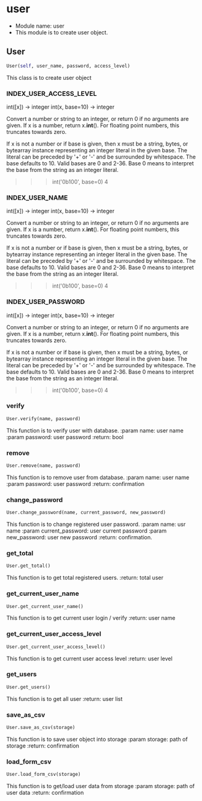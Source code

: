 # user

- Module name: user
- This module is to create user object.

## User
```python
User(self, user_name, password, access_level)
```
This class is to create user object
### INDEX_USER_ACCESS_LEVEL
int([x]) -> integer
int(x, base=10) -> integer

Convert a number or string to an integer, or return 0 if no arguments
are given.  If x is a number, return x.__int__().  For floating point
numbers, this truncates towards zero.

If x is not a number or if base is given, then x must be a string,
bytes, or bytearray instance representing an integer literal in the
given base.  The literal can be preceded by '+' or '-' and be surrounded
by whitespace.  The base defaults to 10.  Valid bases are 0 and 2-36.
Base 0 means to interpret the base from the string as an integer literal.
>>> int('0b100', base=0)
4
### INDEX_USER_NAME
int([x]) -> integer
int(x, base=10) -> integer

Convert a number or string to an integer, or return 0 if no arguments
are given.  If x is a number, return x.__int__().  For floating point
numbers, this truncates towards zero.

If x is not a number or if base is given, then x must be a string,
bytes, or bytearray instance representing an integer literal in the
given base.  The literal can be preceded by '+' or '-' and be surrounded
by whitespace.  The base defaults to 10.  Valid bases are 0 and 2-36.
Base 0 means to interpret the base from the string as an integer literal.
>>> int('0b100', base=0)
4
### INDEX_USER_PASSWORD
int([x]) -> integer
int(x, base=10) -> integer

Convert a number or string to an integer, or return 0 if no arguments
are given.  If x is a number, return x.__int__().  For floating point
numbers, this truncates towards zero.

If x is not a number or if base is given, then x must be a string,
bytes, or bytearray instance representing an integer literal in the
given base.  The literal can be preceded by '+' or '-' and be surrounded
by whitespace.  The base defaults to 10.  Valid bases are 0 and 2-36.
Base 0 means to interpret the base from the string as an integer literal.
>>> int('0b100', base=0)
4
### verify
```python
User.verify(name, password)
```

This function is to verify user with database.
:param name: user name
:param password: user password
:return: bool

### remove
```python
User.remove(name, password)
```

This function is to remove user from database.
:param name: user name
:param password: user password
:return: confirmation

### change_password
```python
User.change_password(name, current_password, new_password)
```

This function is to change registered user password.
:param name: usr name
:param current_password: user current password
:param new_password: user new password
:return: confirmation.

### get_total
```python
User.get_total()
```

This function is to get total registered users.
:return: total user

### get_current_user_name
```python
User.get_current_user_name()
```

This function is to get current user login / verify
:return: user name

### get_current_user_access_level
```python
User.get_current_user_access_level()
```

This function is to get current user access level
:return: user level

### get_users
```python
User.get_users()
```

This function is to get all user
:return: user list

### save_as_csv
```python
User.save_as_csv(storage)
```

This function is to save user object into storage
:param storage: path of storage
:return: confirmation

### load_form_csv
```python
User.load_form_csv(storage)
```

This function is to get/load user data from storage
:param storage: path of user data
:return: confirmation


